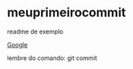 # meuprimeirocommit

readme de exemplo

[Google](https://www.google.com)

lembre do comando: git commit